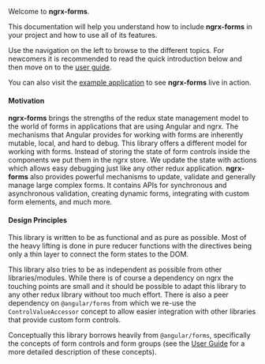 Welcome to **ngrx-forms**.

This documentation will help you understand how to include **ngrx-forms** in your project and how to use all of its features.

Use the navigation on the left to browse to the different topics. For newcomers it is recommended to read the quick introduction below and then move on to the [user guide](user-guide/index.md).

You can also visit the [example application](https://ngrx-forms-example-app-v2.herokuapp.com/) to see **ngrx-forms** live in action.

#### Motivation

**ngrx-forms** brings the strengths of the redux state management model to the world of forms in applications that are using Angular and ngrx. The mechanisms that Angular provides for working with forms are inherently mutable, local, and hard to debug. This library offers a different model for working with forms. Instead of storing the state of form controls inside the components we put them in the ngrx store. We update the state with actions which allows easy debugging just like any other redux application. **ngrx-forms** also provides powerful mechanisms to update, validate and generally manage large complex forms. It contains APIs for synchronous and asynchronous validation, creating dynamic forms, integrating with custom form elements, and much more.

#### Design Principles

This library is written to be as functional and as pure as possible. Most of the heavy lifting is done in pure reducer functions with the directives being only a thin layer to connect the form states to the DOM.

This library also tries to be as independent as possible from other libraries/modules. While there is of course a dependency on ngrx the touching points are small and it should be possible to adapt this library to any other redux library without too much effort. There is also a peer dependency on `@angular/forms` from which we re-use the `ControlValueAccessor` concept to allow easier integration with other libraries that provide custom form controls.

Conceptually this library borrows heavily from `@angular/forms`, specifically the concepts of form controls and form groups (see the [User Guide](/user-guide) for a more detailed description of these concepts).
